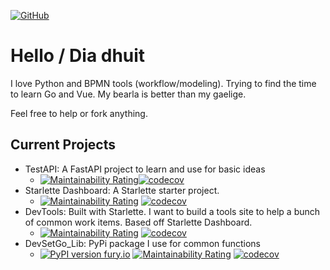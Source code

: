 [![GitHub](https://img.shields.io/github/stars/devsetgo?style=social)](https://github.com/devsetgo?tab=repositories)
# Hello / Dia dhuit

I love Python and BPMN tools (workflow/modeling). Trying to find the time to learn Go and Vue. My bearla is better than my gaelige.

Feel free to help or fork anything.

## Current Projects
- TestAPI: A FastAPI project to learn and use for basic ideas
    - [![Maintainability Rating](https://sonarcloud.io/api/project_badges/measure?project=devsetgo_test-api&metric=sqale_rating)](https://sonarcloud.io/dashboard?id=devsetgo_test-api)[![codecov](https://codecov.io/gh/devsetgo/test-api/branch/master/graph/badge.svg)](https://codecov.io/gh/devsetgo/test-api)
- Starlette Dashboard: A Starlette starter project.
    - [![Maintainability Rating](https://sonarcloud.io/api/project_badges/measure?project=devsetgo_starlette-dashboard&metric=sqale_rating)](https://sonarcloud.io/dashboard?id=devsetgo_starlette-dashboard)
    [![codecov](https://codecov.io/gh/devsetgo/starlette-dashboard/branch/master/graph/badge.svg)](https://codecov.io/gh/devsetgo/starlette-dashboard)
- DevTools: Built with Starlette. I want to build a tools site to help a bunch of common work items. Based off Starlette Dashboard.
    - [![Maintainability Rating](https://sonarcloud.io/api/project_badges/measure?project=devsetgo_devtools&metric=sqale_rating)](https://sonarcloud.io/dashboard?id=devsetgo_devtools)
    [![codecov](https://codecov.io/gh/devsetgo/devtools/branch/master/graph/badge.svg)](https://codecov.io/gh/devsetgo/devtools)
- DevSetGo_Lib: PyPi package I use for common functions
    - [![PyPI version fury.io](https://badge.fury.io/py/devsetgo-lib.svg)](https://pypi.python.org/pypi/devsetgo-lib/) 
    [![Maintainability Rating](https://sonarcloud.io/api/project_badges/measure?project=devsetgo_dsg_lib&metric=sqale_rating)](https://sonarcloud.io/dashboard?id=devsetgo_dsg_lib)
    [![codecov](https://codecov.io/gh/devsetgo/dsg_lib/branch/master/graph/badge.svg)](https://codecov.io/gh/devsetgo/dsg_lib)
